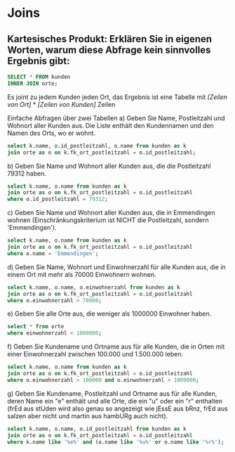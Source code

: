 # Joins
## Kartesisches Produkt: Erklären Sie in eigenen Worten, warum diese Abfrage kein sinnvolles Ergebnis gibt:

```SQL
SELECT * FROM kunden
INNER JOIN orte;
```
Es joint zu jedem Kunden jeden Ort, das Ergebnis ist eine Tabelle mit *[Zeilen von Ort]* * *[Zeilen von Kunden]* Zeilen


Einfache Abfragen über zwei Tabellen
a)	Geben Sie Name, Postleitzahl und Wohnort aller Kunden aus. Die Liste enthält den Kundennamen und den Namen des Orts, wo er wohnt.
```SQL
select k.name, o.id_postleitzahl, o.name from kunden as k
join orte as o on k.fk_ort_postleitzahl = o.id_postleitzahl;
```
b)	Geben Sie Name und Wohnort aller Kunden aus, die die Postleitzahl 79312 haben.
```SQL
select k.name, o.name from kunden as k
join orte as o on k.fk_ort_postleitzahl = o.id_postleitzahl
where o.id_postleitzahl = 79312;
```
c)	Geben Sie Name und Wohnort aller Kunden aus, die in Emmendingen wohnen (Einschränkungskriterium ist NICHT die Postleitzahl, sondern 'Emmendingen').
```SQL
select k.name, o.name from kunden as k
join orte as o on k.fk_ort_postleitzahl = o.id_postleitzahl
where o.name = 'Emmendingen';
```
d)	Geben Sie Name, Wohnort und Einwohnerzahl für alle Kunden aus, die in einem Ort mit mehr als 70000 Einwohnern wohnen.
```SQL
select k.name, o.name, o.einwohnerzahl from kunden as k
join orte as o on k.fk_ort_postleitzahl = o.id_postleitzahl
where o.einwohnerzahl > 70000;
```
e)	Geben Sie alle Orte aus, die weniger als 1000000 Einwohner haben.
```SQL
select * from orte
where einwohnerzahl < 1000000;
```
f)	Geben Sie Kundename und Ortname aus für alle Kunden, die in Orten mit einer Einwohnerzahl zwischen 100.000 und 1.500.000 leben.
```SQL
select k.name, o.name from kunden as k
join orte as o on k.fk_ort_postleitzahl = o.id_postleitzahl
where o.einwohnerzahl > 100000 and o.einwohnerzahl < 1000000;
```
g)	Geben Sie Kundename, Postleitzahl und Ortname aus für alle Kunden, deren Name ein "e" enthält und alle Orte, die ein "u" oder ein "r" enthalten (frEd aus stUden wird also genau so angezeigt wie jEssE aus bRnz, frEd aus salzen aber nicht und martin aus hambURg auch nicht).

```SQL
select k.name, o.name, o.id_postleitzahl from kunden as k
join orte as o on k.fk_ort_postleitzahl = o.id_postleitzahl
where k.name like '%e%' and (o.name like '%u%' or o.name like '%r%');
```
